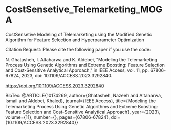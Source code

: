 # CostSensetive_Telemarketing_MOGA
CostSensetive Modeling of  Telemarketing using the Modified Genetic Algorithm for Feature Selection and Hyperparameter Optimization

Citation Request: Please cite the following paper if you use the code:

N. Ghatasheh, I. Altaharwa and K. Aldebei, "Modeling the Telemarketing Process Using Genetic Algorithms and Extreme Boosting: Feature Selection and Cost-Sensitive Analytical Approach," in IEEE Access, vol. 11, pp. 67806-67824, 2023, doi: 10.1109/ACCESS.2023.3292840.

https://doi.org/10.1109/ACCESS.2023.3292840

BibTex:
@ARTICLE{10174269,
  author={Ghatasheh, Nazeeh and Altaharwa, Ismail and Aldebei, Khaled},
  journal={IEEE Access}, 
  title={Modeling the Telemarketing Process Using Genetic Algorithms and Extreme Boosting: Feature Selection and Cost-Sensitive Analytical Approach}, 
  year={2023},
  volume={11},
  number={},
  pages={67806-67824},
  doi={10.1109/ACCESS.2023.3292840}}
